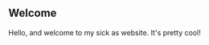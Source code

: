 <section id="content">


## Welcome

Hello, and welcome to my sick as website. It's pretty cool!


</section>

